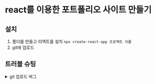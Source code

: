 # react를 이용한 포트폴리오 사이트 만들기

## 설치
1. 폴더를 만들고 리액트를 설치 `npx create-react-app 프로젝트 이름`
2. git에 업로드

## 트러블 슈팅
<details>
<summary>git 업로드 버그</summary>

</details>
